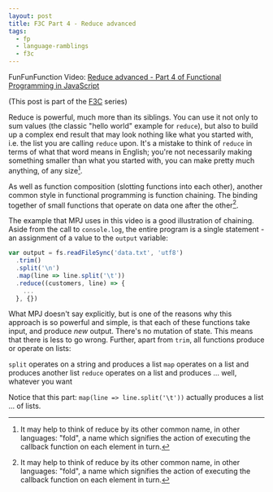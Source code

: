 ```yaml
---
layout: post
title: F3C Part 4 - Reduce advanced
tags:
  - fp
  - language-ramblings
  - f3c
---
```

FunFunFunction Video: [Reduce advanced - Part 4 of Functional Programming in JavaScript](https://www.youtube.com/watch?v=1DMolJ2FrNY&index=4&list=PL0zVEGEvSaeEd9hlmCXrk5yUyqUag-n84)

(This post is part of the [F3C](/blog/posts/2016/10/02/f3c-a-funfunfunction-companion-series/) series)

Reduce is powerful, much more than its siblings. You can use it not only to sum values (the classic "hello world" example for `reduce`), but also to build up a complex end result that may look nothing like what you started with, i.e. the list you are calling `reduce` upon. It's a mistake to think of `reduce` in terms of what that word means in English; you're not necessarily making something smaller than what you started with, you can make pretty much anything, of any size[^n].

As well as function composition (slotting functions into each other), another common style in functional programming is function chaining. The binding together of small functions that operate on data one after the other[^n].

The example that MPJ uses in this video is a good illustration of chaining. Aside from the call to `console.log`, the entire program is a single statement - an assignment of a value to the `output` variable:

```javascript
var output = fs.readFileSync('data.txt', 'utf8')
  .trim()
  .split('\n')
  .map(line => line.split('\t'))
  .reduce((customers, line) => {
    ...
  }, {})
```

What MPJ doesn't say explicitly, but is one of the reasons why this approach is so powerful and simple, is that each of these functions take input, and produce *new* output. There's no mutation of state. This means that there is less to go wrong. Further, apart from `trim`, all functions produce or operate on lists:

`split` operates on a string and produces a list
`map` operates on a list and produces another list
`reduce` operates on a list and produces ... well, whatever you want

Notice that this part: `map(line => line.split('\t'))` actually produces a list ... of lists. 

[^n]: It may help to think of reduce by its other common name, in other languages: "fold", a name which signifies the action of executing the callback function on each element in turn.

[^n]: This reminds me of the Unix philosophy of small programs doing one thing well, connected and passing data via a series of pipes.

